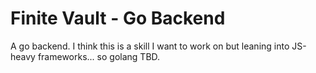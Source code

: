 # Finite Vault - Go Backend

A go backend. I think this is a skill I want to work on but leaning into JS-heavy frameworks... so golang TBD.
